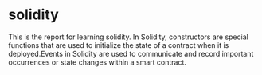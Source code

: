 # solidity
This is the report for learning solidity.
In Solidity, constructors are special functions that are used to initialize the state of a contract when it is deployed.Events in Solidity are used to communicate and record important occurrences or state changes within a smart contract. 
